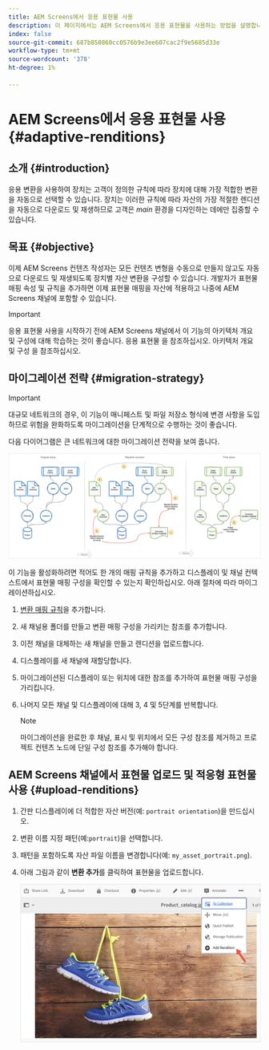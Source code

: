 ```yaml
---
title: AEM Screens에서 응용 표현물 사용
description: 이 페이지에서는 AEM Screens에서 응용 표현물을 사용하는 방법을 설명합니다.
index: false
source-git-commit: 687b850860cc0576b9e3ee607cac2f9e5685d33e
workflow-type: tm+mt
source-wordcount: '378'
ht-degree: 1%

---
```


# AEM Screens에서 응용 표현물 사용 {#adaptive-renditions}

## 소개 {#introduction}

응용 변환을 사용하여 장치는 고객이 정의한 규칙에 따라 장치에 대해 가장 적합한 변환을 자동으로 선택할 수 있습니다. 장치는 이러한 규칙에 따라 자산의 가장 적절한 렌디션을 자동으로 다운로드 및 재생하므로 고객은 *main* 환경을 디자인하는 데에만 집중할 수 있습니다.

## 목표 {#objective}

이제 AEM Screens 컨텐츠 작성자는 모든 컨텐츠 변형을 수동으로 만들지 않고도 자동으로 다운로드 및 재생되도록 장치별 자산 변환을 구성할 수 있습니다.
개발자가 표현물 매핑 속성 및 규칙을 추가하면 이제 표현물 매핑을 자산에 적용하고 나중에 AEM Screens 채널에 포함할 수 있습니다.

>[!IMPORTANT]
>응용 표현물 사용을 시작하기 전에 AEM Screens 채널에서 이 기능의 아키텍처 개요 및 구성에 대해 학습하는 것이 좋습니다. 응용 표현물 을 참조하십시오. 아키텍처 개요 및 구성 을 참조하십시오.

## 마이그레이션 전략 {#migration-strategy}

>[!IMPORTANT]
>대규모 네트워크의 경우, 이 기능이 매니페스트 및 파일 저장소 형식에 변경 사항을 도입하므로 위험을 완화하도록 마이그레이션을 단계적으로 수행하는 것이 좋습니다.

다음 다이어그램은 큰 네트워크에 대한 마이그레이션 전략을 보여 줍니다.

![이미지](/help/user-guide/assets/adaptive-renditions/migration-strategy1.png)

이 기능을 활성화하려면 적어도 한 개의 매핑 규칙을 추가하고 디스플레이 및 채널 컨텍스트에서 표현물 매핑 구성을 확인할 수 있는지 확인하십시오. 아래 절차에 따라 마이그레이션하십시오.

1. [변환 매핑 규칙](/help/user-guide/adaptive-renditions.md)을 추가합니다.
1. 새 채널용 폴더를 만들고 변환 매핑 구성을 가리키는 참조를 추가합니다.
1. 이전 채널을 대체하는 새 채널을 만들고 렌디션을 업로드합니다.
1. 디스플레이를 새 채널에 재할당합니다.
1. 마이그레이션된 디스플레이 또는 위치에 대한 참조를 추가하여 표현물 매핑 구성을 가리킵니다.
1. 나머지 모든 채널 및 디스플레이에 대해 3, 4 및 5단계를 반복합니다.

   >[!NOTE]
   >마이그레이션을 완료한 후 채널, 표시 및 위치에서 모든 구성 참조를 제거하고 프로젝트 컨텐츠 노드에 단일 구성 참조를 추가해야 합니다.

## AEM Screens 채널에서 표현물 업로드 및 적응형 표현물 사용 {#upload-renditions}

1. 간판 디스플레이에 더 적합한 자산 버전(예: `portrait orientation`)을 만드십시오.

1. 변환 이름 지정 패턴(예:`portrait`)을 선택합니다.

1. 패턴을 포함하도록 자산 파일 이름을 변경합니다(예: `my_asset_portrait.png`).

1. 아래 그림과 같이 **변환 추가**&#x200B;를 클릭하여 표현물을 업로드합니다.

   ![이미지](/help/user-guide/assets/adaptive-renditions/add-rendition.png)